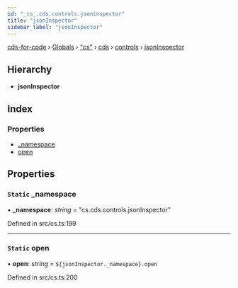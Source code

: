```yaml
---
id: "_cs_.cds.controls.jsoninspector"
title: "jsonInspector"
sidebar_label: "jsonInspector"
---
```


[cds-for-code](../index.md) › [Globals](../globals.md) › ["cs"](../modules/_cs_.md) › [cds](../modules/_cs_.cds.md) › [controls](../modules/_cs_.cds.controls.md) › [jsonInspector](_cs_.cds.controls.jsoninspector.md)

## Hierarchy

* **jsonInspector**

## Index

### Properties

* [_namespace](_cs_.cds.controls.jsoninspector.md#static-_namespace)
* [open](_cs_.cds.controls.jsoninspector.md#static-open)

## Properties

### `Static` _namespace

▪ **_namespace**: *string* = "cs.cds.controls.jsonInspector"

Defined in src/cs.ts:199

___

### `Static` open

▪ **open**: *string* = `${jsonInspector._namespace}.open`

Defined in src/cs.ts:200
